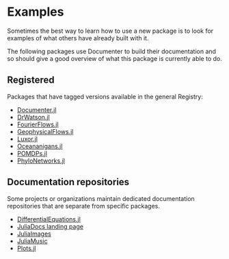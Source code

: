 # Examples

Sometimes the best way to learn how to use a new package is to look for
examples of what others have already built with it.

The following packages use Documenter to build their documentation and so
should give a good overview of what this package is currently able to do.

## Registered

Packages that have tagged versions available in the general Registry:

- [Documenter.jl](https://documenter.juliadocs.org/stable/)
- [DrWatson.jl](https://juliadynamics.github.io/DrWatson.jl/stable/)
- [FourierFlows.jl](https://fourierflows.github.io/FourierFlowsDocumentation/stable/)
- [GeophysicalFlows.jl](https://fourierflows.github.io/GeophysicalFlowsDocumentation/stable/)
- [Luxor.jl](https://juliagraphics.github.io/Luxor.jl/stable/)
- [Oceananigans.jl](https://clima.github.io/OceananigansDocumentation/stable/)
- [POMDPs.jl](https://juliapomdp.github.io/POMDPs.jl/stable/)
- [PhyloNetworks.jl](https://crsl4.github.io/PhyloNetworks.jl/stable/)

## Documentation repositories

Some projects or organizations maintain dedicated documentation repositories that are
separate from specific packages.

- [DifferentialEquations.jl](https://diffeq.sciml.ai/dev/)
- [JuliaDocs landing page](https://juliadocs.org/)
- [JuliaImages](https://juliaimages.org)
- [JuliaMusic](https://juliamusic.github.io/JuliaMusic_documentation.jl/dev/)
- [Plots.jl](https://docs.juliaplots.org/dev/)
